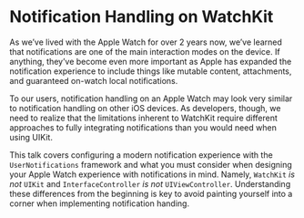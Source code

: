 # Notification Handling on WatchKit

As we’ve lived with the Apple Watch for over 2 years now, we’ve learned that notifications are one of the main interaction modes on the device. If anything, they’ve become even more important as Apple has expanded the notification experience to include things like mutable content, attachments, and guaranteed on-watch local notifications.

To our users, notification handling on an Apple Watch may look very similar to notification handling on other iOS devices. As developers, though, we need to realize that the limitations inherent to WatchKit require different approaches to fully integrating notifications than you would need when using UIKit.

This talk covers configuring a modern notification experience with the `UserNotifications` framework and what you must consider when designing your Apple Watch experience with notifications in mind. Namely, `WatchKit` _is not_ `UIKit` and `InterfaceController` _is not_ `UIViewController`. Understanding these differences from the beginning is key to avoid painting yourself into a corner when implementing notification handing.

